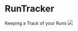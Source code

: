RunTracker
==========

Keeping a Track of your Runs
<a href="https://imgflip.com/gif/b8lfk"><img src="https://i.imgflip.com/b8lfk.gif"/></a>
